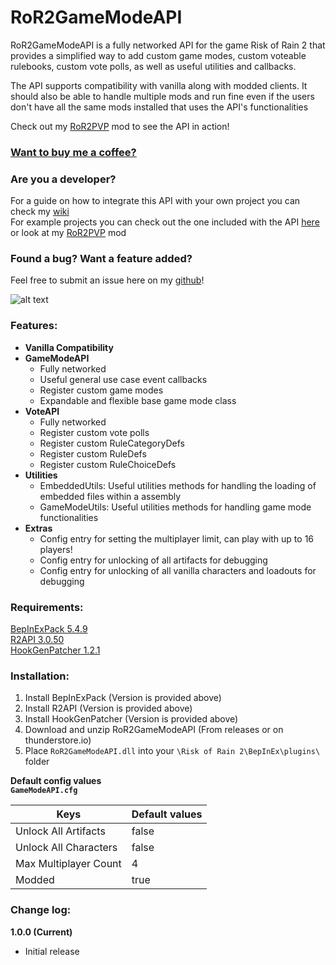 # RoR2GameModeAPI
RoR2GameModeAPI is a fully networked API for the game Risk of Rain 2 that provides a simplified way to add custom game modes, custom voteable rulebooks, custom vote polls, as well as useful utilities and callbacks.

The API supports compatibility with vanilla along with modded clients. It should also be able to handle multiple mods and run fine even if the users don't have all the same mods installed that uses the API's functionalities

Check out my [RoR2PVP](https://github.com/tung362/RoR2PVP) mod to see the API in action!

### [Want to buy me a coffee?](https://www.paypal.com/donate?business=UPQ757L48DWRA&currency_code=USD)  

### Are you a developer?  
For a guide on how to integrate this API with your own project you can check my [wiki](https://github.com/tung362/RoR2GameModeAPI/wiki)  
For example projects you can check out the one included with the API [here](Example/) or look at my [RoR2PVP](https://github.com/tung362/RoR2PVP) mod  

### Found a bug? Want a feature added?  
Feel free to submit an issue here on my [github](https://github.com/tung362/RoR2GameModeAPI/issues)!  

![alt text](https://i.imgur.com/ea8UYFd.png)  

### Features:  
- **Vanilla Compatibility**
- **GameModeAPI**
  - Fully networked  
  - Useful general use case event callbacks  
  - Register custom game modes  
  - Expandable and flexible base game mode class
- **VoteAPI**
  - Fully networked  
  - Register custom vote polls  
  - Register custom RuleCategoryDefs  
  - Register custom RuleDefs  
  - Register custom RuleChoiceDefs  
- **Utilities**
  - EmbeddedUtils: Useful utilities methods for handling the loading of embedded files within a assembly
  - GameModeUtils: Useful utilities methods for handling game mode functionalities
- **Extras**
  - Config entry for setting the multiplayer limit, can play with up to 16 players!
  - Config entry for unlocking of all artifacts for debugging
  - Config entry for unlocking of all vanilla characters and loadouts for debugging

### Requirements:  
[BepInExPack 5.4.9](https://thunderstore.io/package/download/bbepis/BepInExPack/5.4.9/)  
[R2API 3.0.50](https://thunderstore.io/package/download/tristanmcpherson/R2API/3.0.50/)  
[HookGenPatcher 1.2.1](https://thunderstore.io/package/download/RiskofThunder/HookGenPatcher/1.2.1/)  

### Installation:  
1. Install BepInExPack (Version is provided above)
2. Install R2API (Version is provided above)
3. Install HookGenPatcher (Version is provided above)
4. Download and unzip RoR2GameModeAPI (From releases or on thunderstore.io)
5. Place `RoR2GameModeAPI.dll` into your `\Risk of Rain 2\BepInEx\plugins\` folder

**Default config values**  
**`GameModeAPI.cfg`**  

| Keys                          | Default values |
| ----------------------------- | -------------- |
| Unlock All Artifacts          |         false  |
| Unlock All Characters         |         false  |
| Max Multiplayer Count         |             4  |
| Modded                        |          true  |

### Change log:  
**1.0.0 (Current)**  
- Initial release  
